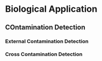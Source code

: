 # Biological Application

## COntamination Detection

### External Contamination Detection

### Cross Contamination Detection